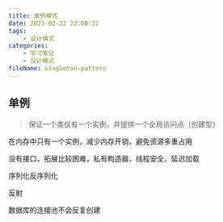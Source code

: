 ```yaml
---
title: 单例模式
date: 2021-02-22 22:00:22
tags:
	- 设计模式
categories:
	- 学习笔记
	- 设计模式
fileName: singleton-pattern
---
```


## 单例

> 保证一个类仅有一个实例，并提供一个全局访问点（创建型）

在内存中只有一个实例，减少内存开销，避免资源多重占用

没有接口，拓展比较困难，私有构造器，线程安全，延迟加载

序列化反序列化

反射





数据库的连接池不会反复创建













